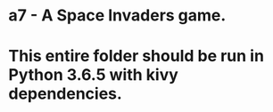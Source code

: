 # a7 - A Space Invaders game.
# This entire folder should be run in Python 3.6.5 with kivy dependencies. 

